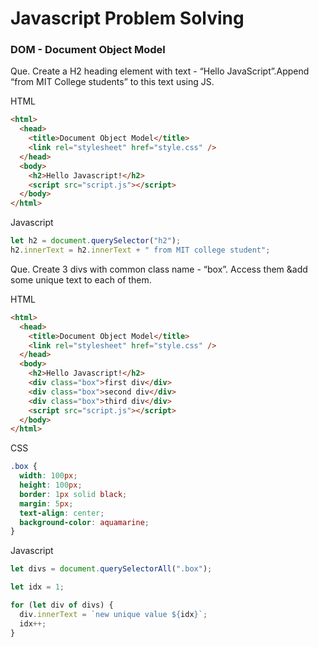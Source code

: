 # Javascript Problem Solving

### DOM - Document Object Model

Que. Create a H2 heading element with text - “Hello JavaScript”.Append “from MIT College students” to this text using JS.

HTML

```html
<html>
  <head>
    <title>Document Object Model</title>
    <link rel="stylesheet" href="style.css" />
  </head>
  <body>
    <h2>Hello Javascript!</h2>
    <script src="script.js"></script>
  </body>
</html>
```

Javascript

```javascript
let h2 = document.querySelector("h2");
h2.innerText = h2.innerText + " from MIT college student";
```

Que. Create 3 divs with common class name - “box”. Access them &add some unique text to each of them.

HTML

```html
<html>
  <head>
    <title>Document Object Model</title>
    <link rel="stylesheet" href="style.css" />
  </head>
  <body>
    <h2>Hello Javascript!</h2>
    <div class="box">first div</div>
    <div class="box">second div</div>
    <div class="box">third div</div>
    <script src="script.js"></script>
  </body>
</html>
```

CSS

```css
.box {
  width: 100px;
  height: 100px;
  border: 1px solid black;
  margin: 5px;
  text-align: center;
  background-color: aquamarine;
}
```

Javascript

```javascript
let divs = document.querySelectorAll(".box");

let idx = 1;

for (let div of divs) {
  div.innerText = `new unique value ${idx}`;
  idx++;
}
```
